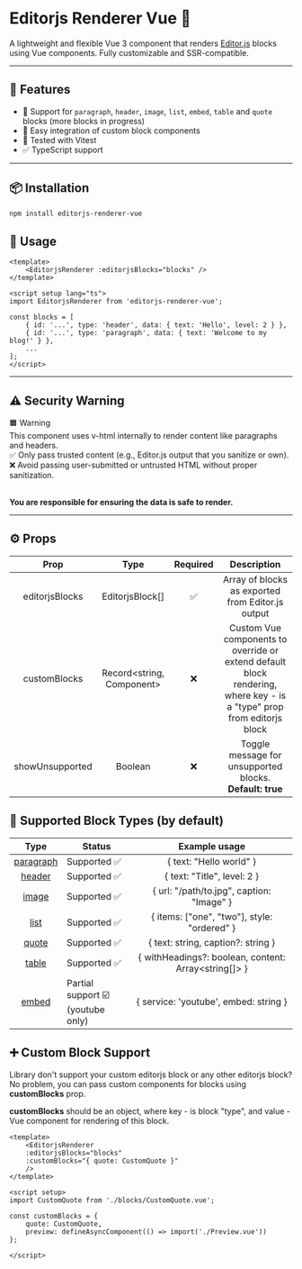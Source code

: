 # Editorjs Renderer Vue 🧩

A lightweight and flexible Vue 3 component that renders [Editor.js](https://editorjs.io/) blocks using Vue components. Fully customizable and SSR-compatible.

---

## 🚀 Features

- 🧱 Support for `paragraph`, `header`, `image`, `list`, `embed`, `table` and `quote` blocks (more blocks in progress)
- 🔌 Easy integration of custom block components
- 🧪 Tested with Vitest
- ✅ TypeScript support

---

## 📦 Installation

```bash
npm install editorjs-renderer-vue
```

## 🧠 Usage

```vue
<template>
    <EditorjsRenderer :editorjsBlocks="blocks" />
</template>

<script setup lang="ts">
import EditorjsRenderer from 'editorjs-renderer-vue';

const blocks = [
    { id: '...', type: 'header', data: { text: 'Hello', level: 2 } },
    { id: '...', type: 'paragraph', data: { text: 'Welcome to my blog!' } },
    ...
];
</script>

```

---

## ⚠️ Security Warning

🟧 Warning <br />
This component uses v-html internally to render content like paragraphs and headers.<br />
✅ Only pass trusted content (e.g., Editor.js output that you sanitize or own).<br />
❌ Avoid passing user-submitted or untrusted HTML without proper sanitization.<br /><br />

**You are responsible for ensuring the data is safe to render.**

---

## ⚙️ Props

|        Prop       |              Type            |   Required  |                                                        Description                                                      |
|:-----------------:|:----------------------------:|:-----------:|:-----------------------------------------------------------------------------------------------------------------------:|
|   editorjsBlocks  |   EditorjsBlock[]            |   ✅         |   Array of blocks as exported from Editor.js output                                                                     |
|   customBlocks    |   Record<string, Component>  |   ❌         |   Custom Vue components to override or extend default block rendering, where key - is a "type" prop from editorjs block |
| showUnsupported   | Boolean                      | ❌           | Toggle message for unsupported blocks. **Default: true**                                                                    |

## 🧩 Supported Block Types (by default)

|      Type    | Status        |                  Example usage                 |
|:------------:|---------------|:----------------------------------------------:|
|   [paragraph](https://www.npmjs.com/package/@editorjs/paragraph)  | Supported ✅   |   { text: "Hello world" }                      |
|   [header](https://www.npmjs.com/package/@editorjs/header)     | Supported ✅   |   { text: "Title", level: 2 }                  |
|   [image](https://www.npmjs.com/package/@editorjs/image)      | Supported ✅   |   { url: "/path/to.jpg", caption: "Image" }    |
|   [list](https://www.npmjs.com/package/@editorjs/list)       | Supported ✅   |   { items: ["one", "two"], style: "ordered" }  |
| [quote](https://www.npmjs.com/package/@editorjs/quote)        | Supported ✅ |  { text: string, caption?: string }                                           |
| [table](https://www.npmjs.com/package/@editorjs/table)        | Supported ✅ |  { withHeadings?: boolean, content: Array<string[]> }                                           |
| [embed](https://www.npmjs.com/package/@editorjs/embed)        | Partial support ☑️ <br /> (youtube only) |  { service: 'youtube', embed: string }                                              |

## ➕ Custom Block Support

Library don't support your custom editorjs block or any other editorjs block? No problem, you can pass custom components for blocks using **customBlocks** prop.

**customBlocks** should be an object, where key - is block "type", and value - Vue component for rendering of this block.

```vue
<template>
    <EditorjsRenderer
    :editorjsBlocks="blocks"
    :customBlocks="{ quote: CustomQuote }"
    />
</template>

<script setup>
import CustomQuote from './blocks/CustomQuote.vue';

const customBlocks = {
    quote: CustomQuote,
    preview: defineAsyncComponent(() => import('./Preview.vue'))
};

</script>
```